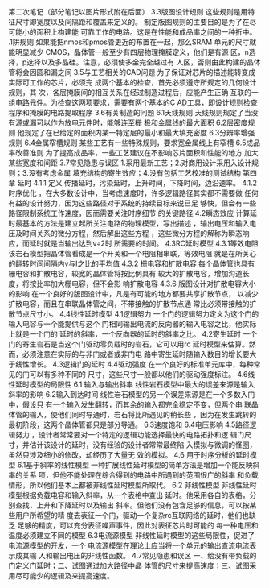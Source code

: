 第二次笔记（部分笔记以图片形式附在后面）
3.3版图设计规则
     这些规则是用特征尺寸即宽度以及间隔距和覆盖来定义的。
制定版图规则的主要目的是为了在尽可能小的面积上构建能
可靠工作的电路。这是在性能和成品率之间的一种折中。
.1阱规则
     如果能把nmos和pmos管更近的布置在一起，那么SRAM
单元的尺寸就能明显减少
  CMOS，晶体管一般至少有四层物理掩膜定义，他们是有源
区，n选择，p选择以及多晶硅。注意，必须使多金完全越过有
人区，否则由此构建的晶体管将会因圆和漏之间
3.5与工艺相关的CAD问题
    为了保证对芯片的描述能转变成实际可工作的芯片，必须完
成两个基本的检查，首先必须遵守所规定的几何设计规则，其
次，各层掩膜间的相互关系在经过制造过程后，应能产生正确
互联的一组电路元件。为检查这两项要求，需要有两个基本的C
AD工具，即设计规则检查程序和掩膜的电路提取程序
3.6有关制造的问题
     6.1天线规则
天线规则规定了当没有源或漏可以作为放电元件时，能够连至栅
极和金属线的最大面积
    6.2层密度规则
他规定了在已给定的面积内某一特定层的最小和最大填充密度
    6.3分辨率增强规则
    6.4金属窄槽规则
某些工艺有一些特殊规则，要求宽金属线上有窄槽
    6.5成品率改善准则
为了提高成品率，一些工艺建议在不影响芯片面积和性能的地方
加大某些宽度和间距
  3.7常见隐患与误区
1.采用最新工艺；2.对商用设计采用入设计规则；3.没有考虑金属
填充结构的寄生效应；4.没有包括工艺校准的测试结构
第四章   延时
4.1.1 定义
传播延时，污染延时，上升时间，下降时间，边沿速率。
4.1.2 时序优化
，在大多数设计中，当考虑速度时，许多逻辑路径其实都不需要做
任何有益的设计努力，因为这些路径对于系统的持续目标来说已足
够快，但会有一些路径限制系统工作速度，因而需要关注时序细节
的关键路径
4.2瞬态效应
 计算延时最基本的方法是建立起所关注电路的物理模型，写出描述
，输出电压和输入电压及时间关系的微分方程，然后解出这些方程
，这些微分方程的解称为瞬态响应，而延时就是当输出达到v÷2时
所需要的时间。
4.3RC延时模型
4.3.1等效电阻
 该岩石模型把晶体管看成是一个开关和一个电阻相串联，等效电阻
就是在所关心的翻转时间间隔内v与I之比的平均值
4.3.2 栅电容和扩散电容
  每个晶体管也具有栅电容和扩散电容，较宽的晶体管将按比例具有
较大的扩散电容，增加沟道长度，将按比率加大栅电容，但不会影
响扩散电容
4.3.6 版图设计对扩散电容大小的影响
  在一个良好的版图设计中，凡是有可能的地方都要共享扩散节点，
以减少扩散电容，而且在串联晶体管之间，不带接触的扩散节点通
常比必须带接触的扩散节点尺寸小。
4.4线性延时模型
4.1逻辑努力
  一个门的逻辑努力定义为这个门的输入电容与一个能提供与这个
门相同输出电流的反向器的输入电容之比，他实际上就是一个门的
延时的斜率，一个反向器的延时的斜率之比。
4.2寄生延时
  一个门的寄生岩石是当这个门驱动零负载时的岩石，它可以用rc
延时模型来估算。然而，必须注意在实际的与非门或者或非门电
路中寄生延时随输入数目的增长要大于线性增长。
4.3逻辑门的延时
4.4驱动强度
  在一个良好的标准单元库中，每种常见的门可以有多种不同的
尺寸，这些尺寸一般都以他们的驱动强度标注。
4.6线性延时模型的局限性
6.1 输入与输出斜率
  线性岩石模型中最大的误差来源是输入斜率的影响
6.2输入到达时间
  线性岩石模型的另一个误差来源是在一个多数入门中，假设只
有一个输入发生翻转，而其余的输入都完全稳定不变，但两个串
联晶体管的输入，使他们同时导通时，岩石将比所遇见的稍长些
，因为在发生跳转的最初阶段，这两个晶体管都只是部分导通。
6.3速度饱和
6.4电压影响
4.5路径逻辑努力
，设计者常常要对一个特定的逻辑功能选择最快的电路拓扑和逻
辑门尺寸，并估计该设计的延时，没有经验的设计者常常最终陷
入模拟与微调的怪圈，虽然只涉及细小的修改，却经历了大量无
效的模拟。
4.6 用于时序分析的延时模型
   6.1基于斜率的线性模型
一种扩展线性延时模型的简单方法是增加一个能反映斜率的关系
项，但他不能处理在综合得到的电路中所遇到的范围很广的斜率
和负载情形，所以他们基本上都被非线性延时模型所取代。
6.2 非线性模型
   非线性延时模型根据负载电容和输入斜率，从一个表格中查出
延时。他采用各自的表格，分别查找，上升和下降延时以及输出
斜率。但他们没有包含足够的信息，可以按某些用户所希望的精
度去表征一个门，驱动一个复杂rc互联网络的延时，他们也缺乏
足够的精度，可以充分表征噪声事件，因此对表征芯片时可能的
每一种电压和温度必须建立不同的模型
6.3电流源模型
  非线性延时模型的这些局限性，促进了电流源模型的开发，一个
电流源模型在理论上应当将一个单元的输出直流电流表示成其输
入和输出电压的非线性函数。
4.7常见隐患和误区
 一、给没有带负载的门定义门延时；二、试图通过加大路径中晶
体管的尺寸来提高速度；三、试图采用尽可能少的逻辑及来提高速度。
![]()

